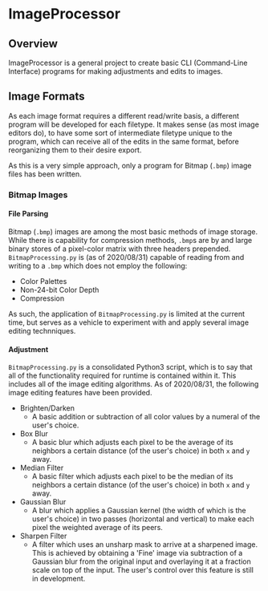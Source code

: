 # ImageProcessor

## Overview

ImageProcessor is a general project to create basic CLI (Command-Line Interface) programs for making adjustments and edits to images.

## Image Formats

As each image format requires a different read/write basis, a different program will be developed for each filetype. It makes sense (as most image editors do), to have some sort of intermediate filetype unique to the program, which can receive all of the edits in the same format, before reorganizing them to their desire export.

As this is a very simple approach, only a program for Bitmap (`.bmp`) image files has been written.

### Bitmap Images

#### File Parsing

Bitmap (`.bmp`) images are among the most basic methods of image storage. While there is capability for compression methods, `.bmp`s are by and large binary stores of a pixel-color matrix with three headers prepended. `BitmapProcessing.py` is (as of 2020/08/31) capable of reading from and writing to a `.bmp` which does not employ the following:

* Color Palettes 
* Non-24-bit Color Depth
* Compression

As such, the application of `BitmapProcessing.py` is limited at the current time, but serves as a vehicle to experiment with and apply several image editing technniques.

#### Adjustment

`BitmapProcessing.py` is a consolidated Python3 script, which is to say that all of the functionality required for runtime is contained within it. This includes all of the image editing algorithms. As of 2020/08/31, the following image editing features have been provided.

* Brighten/Darken
  * A basic addition or subtraction of all color values by a numeral of the user's choice.
* Box Blur
  * A basic blur which adjusts each pixel to be the average of its neighbors a certain distance (of the user's choice) in both `x` and `y` away.
* Median Filter
  * A basic filter which adjusts each pixel to be the median of its neighbors a certain distance (of the user's choice) in both `x` and `y` away.
* Gaussian Blur
  * A blur which applies a Gaussian kernel (the width of which is the user's choice) in two passes (horizontal and vertical) to make each pixel the weighted average of its peers.
* Sharpen Filter
  * A filter which uses an unsharp mask to arrive at a sharpened image. This is achieved by obtaining a 'Fine' image via subtraction of a Gaussian blur from the original input and overlaying it at a fraction scale on top of the input. The user's control over this feature is still in development.
